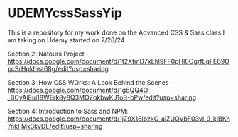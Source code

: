 # UDEMYcssSassYip
This is a repository for my work done on the Advanced CSS &amp; Sass class I am taking on Udemy started on 7/28/24

Section 2: Natours Project - https://docs.google.com/document/d/1t2XtmD7xLhl9FF0pHI0OgrfLqFE69OpcSrHpkhea68g/edit?usp=sharing

Section 3: How CSS WOrks: A Look Behind the Scenes - https://docs.google.com/document/d/1g6QQ4O-_BCyAi8ui18WErk8y8Q3MOZqkbwKJ1oB-bPw/edit?usp=sharing

Section 4: Introduction to Sass and NPM: https://docs.google.com/document/d/1jZ9X18IbzkO_aiZUQVbF03vl_9_kIBKn7nkFMx3kvDE/edit?usp=sharing

